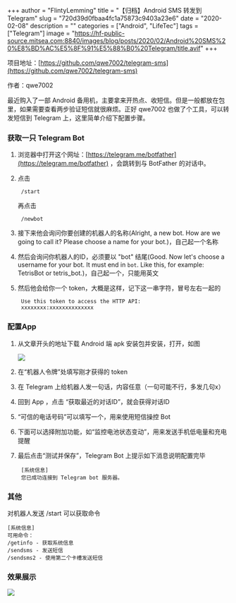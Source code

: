 +++
author = "FlintyLemming"
title = "【归档】Android SMS 转发到 Telegram"
slug = "720d39d0fbaa4fc1a75873c9403a23e6"
date = "2020-02-08"
description = ""
categories = ["Android", "LifeTec"]
tags = ["Telegram"]
image = "https://hf-public-source.mitsea.com:8840/images/blog/posts/2020/02/Android%20SMS%20%E8%BD%AC%E5%8F%91%E5%88%B0%20Telegram/title.avif"
+++

项目地址：[https://github.com/qwe7002/telegram-sms](https://github.com/qwe7002/telegram-sms)

作者：qwe7002

最近购入了一部 Android 备用机，主要拿来开热点、收短信。但是一般都放在包里，如果需要查看两步验证短信就很麻烦。正好 qwe7002 也做了个工具，可以转发短信到 Telegram 上，这里简单介绍下配置步骤。

### 获取一只 Telegram Bot

1. 浏览器中打开这个网址：[https://telegram.me/botfather](https://telegram.me/botfather) ，会跳转到与 BotFather 的对话中。
2. 点击

        /start

    再点击

        /newbot

3. 接下来他会询问你要创建的机器人的名称(Alright, a new bot. How are we going to call it? Please choose a name for your bot.)，自己起一个名称
4. 然后会询问你机器人的ID，必须要以 "bot" 结尾(Good. Now let's choose a username for your bot. It must end in `bot`. Like this, for example: TetrisBot or tetris_bot.)，自己起一个，只能用英文
5. 然后他会给你一个 token，大概是这样，记下这一串字符，冒号左右一起的

        Use this token to access the HTTP API:
        xxxxxxxx:xxxxxxxxxxxxxx

### 配置App

1. 从文章开头的地址下载 Android 端 apk 安装包并安装，打开，如图

    ![](https://hf-public-source.mitsea.com:8840/images/blog/posts/2020/02/Android%20SMS%20%E8%BD%AC%E5%8F%91%E5%88%B0%20Telegram/1.avif)

2. 在“机器人令牌”处填写刚才获得的 token
3. 在 Telegram 上给机器人发一句话，内容任意（一句可能不行，多发几句x）
4. 回到 App ，点击 “获取最近的对话ID”，就会获得对话ID
5. “可信的电话号码”可以填写一个，用来使用短信操控 Bot
6. 下面可以选择附加功能，如“监控电池状态变动”，用来发送手机低电量和充电提醒
7. 最后点击“测试并保存”，Telegram Bot 上提示如下消息说明配置完毕

        [系统信息]
        您已成功连接到 Telegram bot 服务器。

### 其他

对机器人发送 /start 可以获取命令

    [系统信息]
    可用命令：
    /getinfo - 获取系统信息
    /sendsms - 发送短信
    /sendsms2 - 使用第二个卡槽发送短信

### 效果展示

![](https://hf-public-source.mitsea.com:8840/images/blog/posts/2020/02/Android%20SMS%20%E8%BD%AC%E5%8F%91%E5%88%B0%20Telegram/2.avif)
